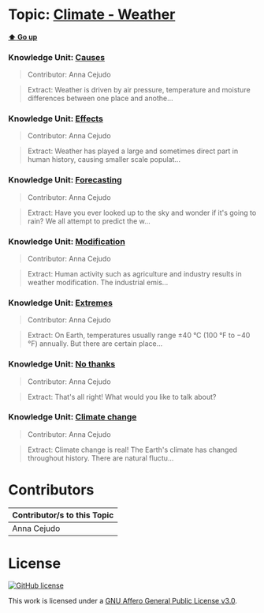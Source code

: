 # Topic: [Climate - Weather](../topics/climate-weather.md) 
#### [:arrow_up: Go up](../README.md)

### Knowledge Unit: [Causes ](../knowledge_units/climate-weather/causes.md)

> Contributor: Anna Cejudo

> Extract: Weather is driven by air pressure, temperature and moisture differences between one place and anothe...


### Knowledge Unit: [Effects ](../knowledge_units/climate-weather/effects.md)

> Contributor: Anna Cejudo

> Extract: Weather has played a large and sometimes direct part in human history, causing smaller scale populat...


### Knowledge Unit: [Forecasting ](../knowledge_units/climate-weather/forecasting.md)

> Contributor: Anna Cejudo

> Extract: Have you ever looked up to the sky and wonder if it&#039;s going to rain? We all attempt to predict the w...


### Knowledge Unit: [Modification ](../knowledge_units/climate-weather/modification.md)

> Contributor: Anna Cejudo

> Extract: Human activity such as agriculture and industry results in weather modification. The industrial emis...


### Knowledge Unit: [Extremes ](../knowledge_units/climate-weather/extremes.md)

> Contributor: Anna Cejudo

> Extract: On Earth, temperatures usually range ±40 °C (100 °F to −40 °F) annually. But there are certain place...


### Knowledge Unit: [No thanks ](../knowledge_units/climate-weather/no-thanks.md)

> Contributor: Anna Cejudo

> Extract: That&#039;s all right! What would you like to talk about?


### Knowledge Unit: [Climate change ](../knowledge_units/climate-weather/climate-change.md)

> Contributor: Anna Cejudo

> Extract: Climate change is real! The Earth&#039;s climate has changed throughout history. There are natural fluctu...


# Contributors

| Contributor/s to this Topic |
| - |  
| Anna Cejudo |    


# License
[![GitHub license](https://img.shields.io/github/license/inbrainz/cerebro)](https://github.com/inbrainz/cerebro/blob/master/LICENSE)

This work is licensed under a [GNU Affero General Public License v3.0](https://www.gnu.org/licenses/agpl-3.0.txt).